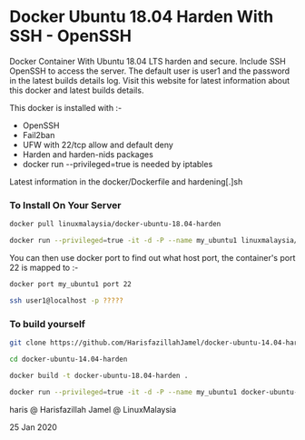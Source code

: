# Docker Ubuntu 18.04 Harden With SSH - OpenSSH

Docker Container With Ubuntu 18.04 LTS harden and secure. Include SSH OpenSSH to access the server. The default user is user1 and the password in the latest builds details log. Visit this website for latest information about this docker and latest builds details.

This docker is installed with :-

- OpenSSH
- Fail2ban
- UFW with 22/tcp allow and default deny
- Harden and harden-nids packages
- docker run --privileged=true is needed by iptables

Latest information in the docker/Dockerfile and hardening[.]sh

### To Install On Your Server
```sh
docker pull linuxmalaysia/docker-ubuntu-18.04-harden
```
```sh
docker run --privileged=true -it -d -P --name my_ubuntu1 linuxmalaysia/docker-ubuntu-18.04-harden
```
You can then use docker port to find out what host port, the container's port 22 is mapped to :-
```sh
docker port my_ubuntu1 port 22
```
```sh
ssh user1@localhost -p ?????
```
### To build yourself
```sh
git clone https://github.com/HarisfazillahJamel/docker-ubuntu-14.04-harden.git
```
```sh
cd docker-ubuntu-14.04-harden
```
```sh
docker build -t docker-ubuntu-18.04-harden .
```
```sh
docker run --privileged=true -it -d -P --name my_ubuntu1 docker-ubuntu-18.04-harden
```
haris @ Harisfazillah Jamel @ LinuxMalaysia

25 Jan 2020
